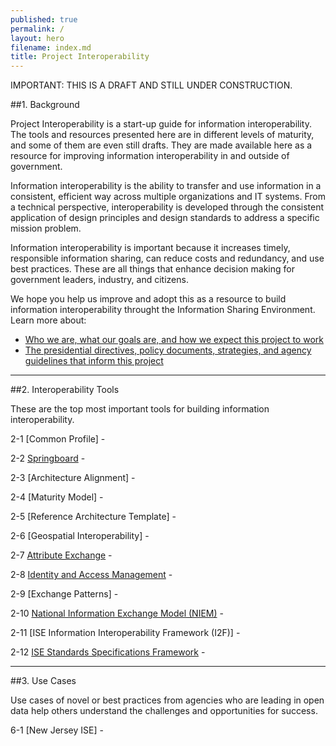 ```yaml
---
published: true
permalink: /
layout: hero
filename: index.md
title: Project Interoperability
---
```


IMPORTANT: THIS IS A DRAFT AND STILL UNDER CONSTRUCTION.

##1. Background

Project Interoperability is a start-up guide for information interoperability.  The tools and resources presented here are in different levels of maturity, and some of them are even still drafts. They are made available here as a resource for improving information interoperability in and outside of government.

Information interoperability is the ability to transfer and use information in a consistent, efficient way across multiple organizations and IT systems.  From a technical perspective, interoperability is developed through the consistent application of design principles and design standards to address a specific mission problem.

Information interoperability is important because it increases timely, responsible information sharing, can reduce costs and redundancy, and use best practices. These are all things that enhance decision making for government leaders, industry, and citizens.

We hope you help us improve and adopt this as a resource to build information interoperability throught the Information Sharing Environment. Learn more about:

* [Who we are, what our goals are, and how we expect this project to work](https://github.com/Project-Interoperability/project-interoperability.github.io/blob/master/README.md)
* [The presidential directives, policy documents, strategies, and agency guidelines that inform this project](/authorities)

----------------

##2. Interoperability Tools

These are the top most important tools for building information interoperability.

2-1 [Common Profile] - 

2-2 [Springboard](/springboard/) - 

2-3 [Architecture Alignment] - 

2-4 [Maturity Model] - 

2-5 [Reference Architecture Template] - 

2-6 [Geospatial Interoperability] - 

2-7 [Attribute Exchange](/attribute-exchange/) - 

2-8 [Identity and Access Management](/idam/) - 

2-9 [Exchange Patterns] - 

2-10 [National Information Exchange Model (NIEM)](/niem/) - 

2-11 [ISE Information Interoperability Framework (I2F)] - 

2-12 [ISE Standards Specifications Framework](/standards-specifications/) - 

----------------

##3. Use Cases

Use cases of novel or best practices from agencies who are leading in open data help others understand the challenges and opportunities for success.

6-1 [New Jersey ISE] - 
